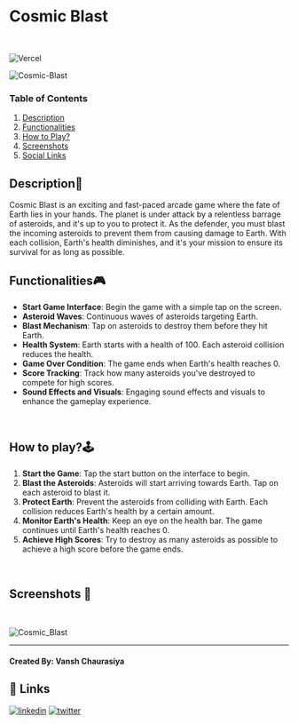 # **Cosmic Blast**
<br>

![Vercel](https://vercelbadge.vercel.app/api/vansh-codes/Cosmic-Blast?style=plastic)

![Cosmic-Blast](https://socialify.git.ci/vansh-codes/Cosmic-Blast/image?description=1&font=KoHo&name=1&owner=1&pattern=Solid&theme=Dark)

### Table of Contents
1. [Description](https://github.com/vansh-codes/Cosmic-Blast?tab=readme-ov-file#description)
2. [Functionalities](https://github.com/vansh-codes/Cosmic-Blast?tab=readme-ov-file#functionalities)
3. [How to Play?](https://github.com/vansh-codes/Cosmic-Blast?tab=readme-ov-file#how-to-play%EF%B8%8F)
4. [Screenshots](https://github.com/vansh-codes/Cosmic-Blast?tab=readme-ov-file#screenshots-)
5. [Social Links](https://github.com/vansh-codes/Cosmic-Blast?tab=readme-ov-file#-links)

## **Description📃**
Cosmic Blast is an exciting and fast-paced arcade game where the fate of Earth lies in your hands. The planet is under attack by a relentless barrage of asteroids, and it's up to you to protect it. As the defender, you must blast the incoming asteroids to prevent them from causing damage to Earth. With each collision, Earth's health diminishes, and it's your mission to ensure its survival for as long as possible.

## **Functionalities🎮**
- **Start Game Interface**: Begin the game with a simple tap on the screen.
- **Asteroid Waves**: Continuous waves of asteroids targeting Earth.
- **Blast Mechanism**: Tap on asteroids to destroy them before they hit Earth.
- **Health System**: Earth starts with a health of 100. Each asteroid collision reduces the health.
- **Game Over Condition**: The game ends when Earth's health reaches 0.
- **Score Tracking**: Track how many asteroids you've destroyed to compete for high scores.
- **Sound Effects and Visuals**: Engaging sound effects and visuals to enhance the gameplay experience.

<br>

## **How to play?🕹️**
1. **Start the Game**: Tap the start button on the interface to begin.
2. **Blast the Asteroids**: Asteroids will start arriving towards Earth. Tap on each asteroid to blast it.
3. **Protect Earth**: Prevent the asteroids from colliding with Earth. Each collision reduces Earth's health by a certain amount.
4. **Monitor Earth's Health**: Keep an eye on the health bar. The game continues until Earth's health reaches 0.
5. **Achieve High Scores**: Try to destroy as many asteroids as possible to achieve a high score before the game ends.

<br>

## **Screenshots 📸**

<br>

![Cosmic_Blast](https://github.com/vansh-codes/Cosmic-Blast/assets/114163734/e6006213-eb12-4390-939f-1b75b4f7816b)


---

#### **Created By:** Vansh Chaurasiya

## 🔗 Links
[![linkedin](https://img.shields.io/badge/linkedin-0A66C2?style=for-the-badge&logo=linkedin&logoColor=white)](https://www.linkedin.com/in/vanshchaurasiya24)
[![twitter](https://img.shields.io/badge/twitter-1DA1F2?style=for-the-badge&logo=twitter&logoColor=white)](https://www.twitter.com/vanshchaurasiy4)
